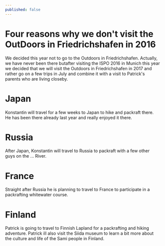 ```yaml
---
published: false
---
```

# Four reasons why we don't visit the OutDoors in Friedrichshafen in 2016

We decided this year not to go to the Outdoors in Friedrichshafen. Actually, we have never been there butafter visiting the ISPO 2016 in Munich this year we decided that  we will visit the Outdoors in Friedrichshafen in 2017 and rather go on a few trips in July and combine it with a visit to Patrick's parents who are living closeby.

# Japan

Konstantin will travel for a few weeks to Japan to hike and packraft there. He has been there already last year and really enjoyed it there.

# Russia
After Japan, Konstantin will travel to Russia to packraft with a few other guys on the ... River.

# France
Straight after Russia he is planning to travel to France to participate in a packrafting whitewater course.

# Finland
Patrick is going to travel to Finnish Lapland for a packrafting and hiking adventure. Patrick ill also visit the Siida museum to learn a bit more about the culture and life of the Sami people in Finland.
